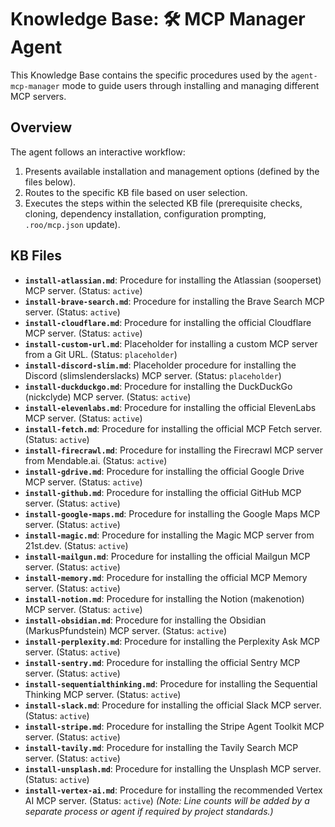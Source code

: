 # Knowledge Base: 🛠️ MCP Manager Agent

This Knowledge Base contains the specific procedures used by the `agent-mcp-manager` mode to guide users through installing and managing different MCP servers.

## Overview

The agent follows an interactive workflow:
1.  Presents available installation and management options (defined by the files below).
2.  Routes to the specific KB file based on user selection.
3.  Executes the steps within the selected KB file (prerequisite checks, cloning, dependency installation, configuration prompting, `.roo/mcp.json` update).

## KB Files

*   **`install-atlassian.md`**: Procedure for installing the Atlassian (sooperset) MCP server. (Status: `active`)
*   **`install-brave-search.md`**: Procedure for installing the Brave Search MCP server. (Status: `active`)
*   **`install-cloudflare.md`**: Procedure for installing the official Cloudflare MCP server. (Status: `active`)
*   **`install-custom-url.md`**: Placeholder for installing a custom MCP server from a Git URL. (Status: `placeholder`)
*   **`install-discord-slim.md`**: Placeholder procedure for installing the Discord (slimslenderslacks) MCP server. (Status: `placeholder`)
*   **`install-duckduckgo.md`**: Procedure for installing the DuckDuckGo (nickclyde) MCP server. (Status: `active`)
*   **`install-elevenlabs.md`**: Procedure for installing the official ElevenLabs MCP server. (Status: `active`)
*   **`install-fetch.md`**: Procedure for installing the official MCP Fetch server. (Status: `active`)
*   **`install-firecrawl.md`**: Procedure for installing the Firecrawl MCP server from Mendable.ai. (Status: `active`)
*   **`install-gdrive.md`**: Procedure for installing the official Google Drive MCP server. (Status: `active`)
*   **`install-github.md`**: Procedure for installing the official GitHub MCP server. (Status: `active`)
*   **`install-google-maps.md`**: Procedure for installing the Google Maps MCP server. (Status: `active`)
*   **`install-magic.md`**: Procedure for installing the Magic MCP server from 21st.dev. (Status: `active`)
*   **`install-mailgun.md`**: Procedure for installing the official Mailgun MCP server. (Status: `active`)
*   **`install-memory.md`**: Procedure for installing the official MCP Memory server. (Status: `active`)
*   **`install-notion.md`**: Procedure for installing the Notion (makenotion) MCP server. (Status: `active`)
*   **`install-obsidian.md`**: Procedure for installing the Obsidian (MarkusPfundstein) MCP server. (Status: `active`)
*   **`install-perplexity.md`**: Procedure for installing the Perplexity Ask MCP server. (Status: `active`)
*   **`install-sentry.md`**: Procedure for installing the official Sentry MCP server. (Status: `active`)
*   **`install-sequentialthinking.md`**: Procedure for installing the Sequential Thinking MCP server. (Status: `active`)
*   **`install-slack.md`**: Procedure for installing the official Slack MCP server. (Status: `active`)
*   **`install-stripe.md`**: Procedure for installing the Stripe Agent Toolkit MCP server. (Status: `active`)
*   **`install-tavily.md`**: Procedure for installing the Tavily Search MCP server. (Status: `active`)
*   **`install-unsplash.md`**: Procedure for installing the Unsplash MCP server. (Status: `active`)
*   **`install-vertex-ai.md`**: Procedure for installing the recommended Vertex AI MCP server. (Status: `active`)
*(Note: Line counts will be added by a separate process or agent if required by project standards.)*